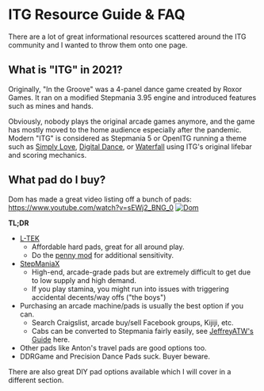 # ITG Resource Guide & FAQ

There are a lot of great informational resources scattered around the ITG community and I wanted to throw them onto one page.

## What is "ITG" in 2021?
Originally, "In the Groove" was a 4-panel dance game created by Roxor Games. It ran on a modified Stepmania 3.95 engine and introduced features such as mines and hands.

Obviously, nobody plays the original arcade games anymore, and the game has mostly moved to the home audience especially after the pandemic. Modern "ITG" is considered as Stepmania 5 or OpenITG running a theme such as [Simply Love](https://github.com/Simply-Love/Simply-Love-SM5), [Digital Dance](https://github.com/Hayoreo/Digital-Dance), or [Waterfall](https://twitter.com/SteveReen/status/1392057636518973442) using ITG's original lifebar and scoring mechanics.

## What pad do I buy?
Dom has made a great video  listing off a bunch of pads: https://www.youtube.com/watch?v=sEWj2_BNG_0
[
![Dom](https://i.ytimg.com/vi/sEWj2_BNG_0/hqdefault.jpg?sqp=-oaymwEcCPYBEIoBSFXyq4qpAw4IARUAAIhCGAFwAcABBg==&rs=AOn4CLBFWWH1f-IMf-ZtPrkP_5wtXARFtQ)
](https://www.youtube.com/watch?v=sEWj2_BNG_0)

**TL;DR**
 - [L-TEK](https://www.maty-taneczne.pl/)
	 - Affordable hard pads, great  for all around play.
	 - Do the [penny mod](https://youtu.be/hLlBETbFACA) for additional sensitivity.
 - [StepManiaX](https://stepmaniax.com/)
	 - High-end, arcade-grade pads but are extremely difficult to get due to low supply and high demand.
	 - If you play stamina, you might run into issues with triggering accidental decents/way offs ("the boys")
 -  Purchasing an arcade machine/pads is usually the best option if you can.
	 - Search Craigslist, arcade buy/sell Facebook groups, Kijiji, etc.
	 - Cabs can be converted to Stepmania fairly easily, see [JeffreyATW's Guide](https://jeffreyatw.com/blog/2019/08/how-to-convert-a-ddr-cabinet-for-stepmania/) here.
 - Other pads like Anton's travel pads are good options too.
 - DDRGame and Precision Dance Pads suck. Buyer beware.

There are also great DIY pad options available which I will cover in a different section.
